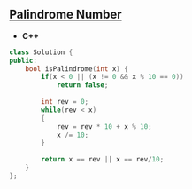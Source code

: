 ## [Palindrome Number](https://leetcode.com/problems/palindrome-number/)

* **C++**
```cpp
class Solution {
public:
    bool isPalindrome(int x) {
        if(x < 0 || (x != 0 && x % 10 == 0))
            return false;
        
        int rev = 0;
        while(rev < x)
        {
            rev = rev * 10 + x % 10;
            x /= 10;
        }
        
        return x == rev || x == rev/10;
    }
};
```
